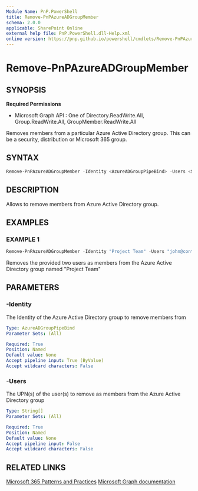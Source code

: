 ```yaml
---
Module Name: PnP.PowerShell
title: Remove-PnPAzureADGroupMember
schema: 2.0.0
applicable: SharePoint Online
external help file: PnP.PowerShell.dll-Help.xml
online version: https://pnp.github.io/powershell/cmdlets/Remove-PnPAzureADGroupMember.html
---
```

 
# Remove-PnPAzureADGroupMember

## SYNOPSIS

**Required Permissions**

  * Microsoft Graph API : One of Directory.ReadWrite.All, Group.ReadWrite.All, GroupMember.ReadWrite.All

Removes members from a particular Azure Active Directory group. This can be a security, distribution or Microsoft 365 group.

## SYNTAX

```powershell
Remove-PnPAzureADGroupMember -Identity <AzureADGroupPipeBind> -Users <String[]> [<CommonParameters>]
```

## DESCRIPTION

Allows to remove members from Azure Active Directory group.

## EXAMPLES

### EXAMPLE 1
```powershell
Remove-PnPAzureADGroupMember -Identity "Project Team" -Users "john@contoso.onmicrosoft.com","jane@contoso.onmicrosoft.com"
```

Removes the provided two users as members from the Azure Active Directory group named "Project Team"

## PARAMETERS

### -Identity
The Identity of the Azure Active Directory group to remove members from

```yaml
Type: AzureADGroupPipeBind
Parameter Sets: (All)

Required: True
Position: Named
Default value: None
Accept pipeline input: True (ByValue)
Accept wildcard characters: False
```

### -Users
The UPN(s) of the user(s) to remove as members from the Azure Active Directory group

```yaml
Type: String[]
Parameter Sets: (All)

Required: True
Position: Named
Default value: None
Accept pipeline input: False
Accept wildcard characters: False
```

## RELATED LINKS

[Microsoft 365 Patterns and Practices](https://aka.ms/m365pnp)
[Microsoft Graph documentation](https://docs.microsoft.com/graph/api/group-delete-members)